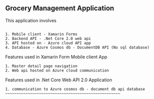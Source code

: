 ## Grocery Management Application


This application involves
~~~~~~~~~~~~~~~~~~~~~~~~~~

1. Mobile client - Xamarin Forms
2. Backend API - .Net Core 2.0 web api
3. API hosted on - Azure cloud API app
4. Database - Azure Cosmos db - DocumentDB API (No sql database)
~~~~~~~~~~~~~~~~~~~~~~~~~~~

Features used in Xamarin Form Mobile client App 

~~~~~~~~~~~~~~~~~~~~~~~~~~~~~~~~~~~~~~~~~~~~~~~~~~~
1. Master detail page navigation
2. Web api hosted on Azure cloud communication
~~~~~~~~~~~~~~~~~~~~~~~~~~~~~~~~~~~~~~~~~~~~~~~~~~~


Features used in .Net Core Web API 2.0 Application
~~~~~~~~~~~~~~~~~~~~~~~~~~~~~~~~~~~~~~~~~~~~~~~~~~~~
1. communication to Azure cosmos db - document db api database
~~~~~~~~~~~~~~~~~~~~~~~~~~~~~~~~~~~~~~~~~~~~~~~~~~~


